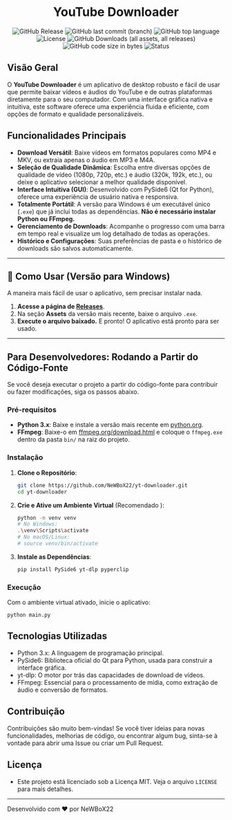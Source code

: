 <h1 align="center">YouTube Downloader</h2>

<div align="center">

![GitHub Release](https://img.shields.io/github/v/release/NeWBoX22/yt-downloader)
![GitHub last commit (branch)](https://img.shields.io/github/last-commit/NeWBoX22/yt-downloader/main)
![GitHub top language](https://img.shields.io/github/languages/top/NeWBoX22/yt-downloader)
![License](https://img.shields.io/github/license/NeWBoX22/yt-downloader)
![GitHub Downloads (all assets, all releases)](https://img.shields.io/github/downloads/NeWBoX22/yt-downloader/total)
![GitHub code size in bytes](https://img.shields.io/github/languages/code-size/NeWBoX22/yt-downloader)
![Status](https://img.shields.io/badge/status-active-brightgreen)

</div>

## Visão Geral

O **YouTube Downloader** é um aplicativo de desktop robusto e fácil de usar que permite baixar vídeos e áudios do YouTube e de outras plataformas diretamente para o seu computador. Com uma interface gráfica nativa e intuitiva, este software oferece uma experiência fluida e eficiente, com opções de formato e qualidade personalizáveis.

##  Funcionalidades Principais

- **Download Versátil**: Baixe vídeos em formatos populares como MP4 e MKV, ou extraia apenas o áudio em MP3 e M4A.
- **Seleção de Qualidade Dinâmica**: Escolha entre diversas opções de qualidade de vídeo (1080p, 720p, etc.) e áudio (320k, 192k, etc.), ou deixe o aplicativo selecionar a melhor qualidade disponível.
- **Interface Intuitiva (GUI)**: Desenvolvido com PySide6 (Qt for Python), oferece uma experiência de usuário nativa e responsiva.
- **Totalmente Portátil**: A versão para Windows é um executável único (`.exe`) que já inclui todas as dependências. **Não é necessário instalar Python ou FFmpeg.**
- **Gerenciamento de Downloads**: Acompanhe o progresso com uma barra em tempo real e visualize um log detalhado de todas as operações.
- **Histórico e Configurações**: Suas preferências de pasta e o histórico de downloads são salvos automaticamente.

---

## 🚀 Como Usar (Versão para Windows)

A maneira mais fácil de usar o aplicativo, sem precisar instalar nada.

1.  **Acesse a página de [Releases](https://github.com/NeWBoX22/yt-downloader/releases )**.
2.  Na seção **Assets** da versão mais recente, baixe o arquivo `.exe`.
3.  **Execute o arquivo baixado.** E pronto! O aplicativo está pronto para ser usado.

---

##  Para Desenvolvedores: Rodando a Partir do Código-Fonte

Se você deseja executar o projeto a partir do código-fonte para contribuir ou fazer modificações, siga os passos abaixo.

### Pré-requisitos

- **Python 3.x**: Baixe e instale a versão mais recente em [python.org](https://www.python.org/downloads/ ).
- **FFmpeg**: Baixe-o em [ffmpeg.org/download.html](https://ffmpeg.org/download.html ) e coloque o `ffmpeg.exe` dentro da pasta `bin/` na raiz do projeto.

### Instalação

1.  **Clone o Repositório**:
    ```bash
    git clone https://github.com/NeWBoX22/yt-downloader.git
    cd yt-downloader
    ```

2.  **Crie e Ative um Ambiente Virtual** (Recomendado ):
    ```bash
    python -m venv venv
    # No Windows:
    .\venv\Scripts\activate
    # No macOS/Linux:
    # source venv/bin/activate
    ```

3.  **Instale as Dependências**:
    ```bash
    pip install PySide6 yt-dlp pyperclip
    ```

### Execução

Com o ambiente virtual ativado, inicie o aplicativo:
```
python main.py
```

## Tecnologias Utilizadas
  - Python 3.x: A linguagem de programação principal.
  - PySide6: Biblioteca oficial do Qt para Python, usada para construir a interface gráfica.
  - yt-dlp: O motor por trás das capacidades de download de vídeos.
  - FFmpeg: Essencial para o processamento de mídia, como extração de áudio e conversão de formatos.

## Contribuição
   Contribuições são muito bem-vindas! Se você tiver ideias para novas funcionalidades, melhorias de código, ou encontrar algum bug, sinta-se à vontade para abrir uma Issue ou criar um Pull Request.

## Licença
  - Este projeto está licenciado sob a Licença MIT. Veja o arquivo `LICENSE` para mais detalhes.
---

Desenvolvido com ❤️ por NeWBoX22
